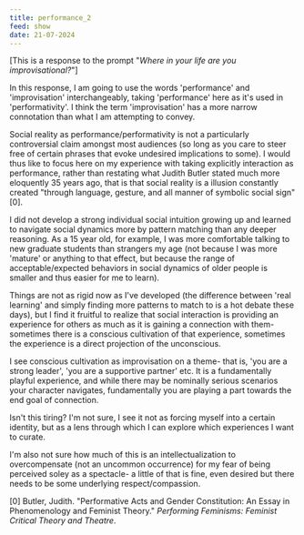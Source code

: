 ```yaml
---
title: performance_2
feed: show
date: 21-07-2024
---
```

\[This is a response to the prompt "_Where in your life are you improvisational?_"]

In this response, I am going to use the words 'performance' and 'improvisation' interchangeably, taking 'performance' here as it's used in 'performativity'. I think the term 'improvisation' has a more narrow connotation than what I am attempting to convey.

Social reality as performance/performativity is not a particularly controversial claim amongst most audiences (so long as you care to steer free of certain phrases that evoke undesired implications to some). I would thus like to focus here on my experience with taking explicitly interaction as performance, rather than restating what Judith Butler stated much more eloquently 35 years ago, that is that social reality is a illusion constantly created "through language, gesture, and all manner of symbolic social sign"[0].

I did not develop a strong individual social intuition growing up and learned to navigate social dynamics more by pattern matching than any deeper reasoning. As a 15 year old, for example, I was more comfortable talking to new graduate students than strangers my age (not because I was more 'mature' or anything to that effect, but because the range of acceptable/expected behaviors in social dynamics of older people is smaller and thus easier for me to learn).

Things are not as rigid now as I've developed (the difference between 'real learning' and simply finding more patterns to match to is a hot debate these days), but I find it fruitful to realize that social interaction is providing an experience for others as much as it is gaining a connection with them- sometimes there is a conscious cultivation of that experience, sometimes the experience is a direct projection of the unconscious.

I see conscious cultivation as improvisation on a theme- that is, 'you are a strong leader', 'you are a supportive partner' etc. It is a fundamentally playful experience, and while there may be nominally serious scenarios your character navigates, fundamentally you are playing a part towards the end goal of connection.

Isn't this tiring? I'm not sure, I see it not as forcing myself into a certain identity, but as a lens through which I can explore which experiences I want to curate.

I'm also not sure how much of this is an intellectualization to overcompensate (not an uncommon occurrence) for my fear of being perceived soley as a spectacle- a little of that is fine, even desired but there needs to be some underlying respect/compassion.

[0] Butler, Judith. "Performative Acts and Gender Constitution: An Essay in Phenomenology and Feminist Theory." _Performing Feminisms: Feminist Critical Theory and Theatre_.